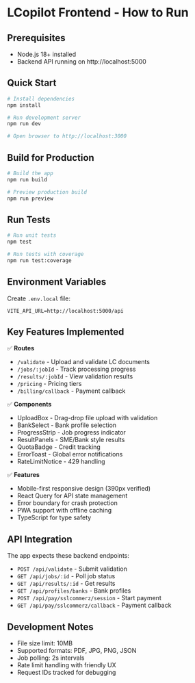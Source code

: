 # LCopilot Frontend - How to Run

## Prerequisites
- Node.js 18+ installed
- Backend API running on http://localhost:5000

## Quick Start

```bash
# Install dependencies
npm install

# Run development server
npm run dev

# Open browser to http://localhost:3000
```

## Build for Production

```bash
# Build the app
npm run build

# Preview production build
npm run preview
```

## Run Tests

```bash
# Run unit tests
npm test

# Run tests with coverage
npm run test:coverage
```

## Environment Variables

Create `.env.local` file:

```env
VITE_API_URL=http://localhost:5000/api
```

## Key Features Implemented

✅ **Routes**
- `/validate` - Upload and validate LC documents
- `/jobs/:jobId` - Track processing progress
- `/results/:jobId` - View validation results
- `/pricing` - Pricing tiers
- `/billing/callback` - Payment callback

✅ **Components**
- UploadBox - Drag-drop file upload with validation
- BankSelect - Bank profile selection
- ProgressStrip - Job progress indicator
- ResultPanels - SME/Bank style results
- QuotaBadge - Credit tracking
- ErrorToast - Global error notifications
- RateLimitNotice - 429 handling

✅ **Features**
- Mobile-first responsive design (390px verified)
- React Query for API state management
- Error boundary for crash protection
- PWA support with offline caching
- TypeScript for type safety

## API Integration

The app expects these backend endpoints:
- `POST /api/validate` - Submit validation
- `GET /api/jobs/:id` - Poll job status
- `GET /api/results/:id` - Get results
- `GET /api/profiles/banks` - Bank profiles
- `POST /api/pay/sslcommerz/session` - Start payment
- `GET /api/pay/sslcommerz/callback` - Payment callback

## Development Notes

- File size limit: 10MB
- Supported formats: PDF, JPG, PNG, JSON
- Job polling: 2s intervals
- Rate limit handling with friendly UX
- Request IDs tracked for debugging